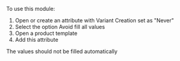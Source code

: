To use this module:

1.  Open or create an attribute with Variant Creation set as "Never"
2.  Select the option Avoid fill all values
3.  Open a product template
4.  Add this attribute

The values should not be filled automatically

